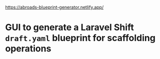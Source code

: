 https://abroads-blueprint-generator.netlify.app/

# GUI to generate a Laravel Shift `draft.yaml` blueprint for scaffolding operations


